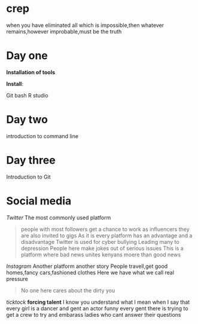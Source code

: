 # crep
when you have eliminated all which is impossible,then whatever remains,however improbable,must be the truth

# Day one
**Installation of tools**


**Install**:

Git bash
R studio


# Day two
introduction to command line

# Day three
Introduction to Git


# Social media
*Twitter*
The most commonly used platform 
>people with most followers get a chance to work as influencers
they are also invited to gigs
As it is every platform has an advantage and a disadvantage
Twitter is used for cyber bullying
Leading many to depression
People here make jokes out of serious issues
This is a platform where bad news unites kenyans moere than good news

*Instagram*
Another platform another story
People travell,get good homes,fancy cars,fashioned clothes
Here we have what we call real pressure
>No one here cares about the dirty you

*ticktock*
**forcing talent**
I know you understand what I mean when I say that
every girl is a dancer and gent an actor
funny every gent there is trying to get a crew to try and embarass ladies who cant answer their questions
